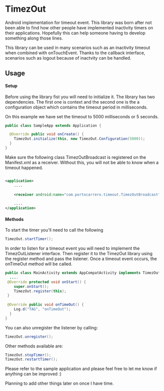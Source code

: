 # TimezOut
Android implementation for timeout event. This library was born after not been able to find how other people have implemented inactivity timers on their applications. Hopefully this can help someone having to develop something along those lines.

This library can be used in many scenarios such as an inactivity timeout when combined with onTouchEvent. Thanks to the callback interface, scenarios such as logout because of inactvity can be handled. 

## Usage

#### Setup

Before using the library fist you will need to initialize it. The library has two dependencies. The first one is context and the second one is the a configuration object which contains the timeout period in milliseconds.

On this example we have set the timeout to 5000 milliseconds or 5 seconds.

```java
public class SampleApp extends Application {

  @Override public void onCreate() {
    TimezOut.initialize(this, new TimezOut.Configuration(5000));
  }
}
```

Make sure the following class TimezOutBroadcast is registered on the Manifest.xml as a receiver. Without this, you will not be able to know when a timeout happened.

```xml

<application>
	....
    
  	<receiver android:name="com.portocarrero.timeout.TimezOutBroadcast"/>
	
  	....
</application>
```



#### Methods

To start the timer you'll need to call the following

```java
TimezOut.startTimer();
```

In order to listen for a timeout event you will need to implement the TimezOutListener interface. Then register it to the TimezOut library using the register method and pass the listener. Once a timeout event occurs, the onTimeOut method will be called.

```java
public class MainActivity extends AppCompatActivity implements TimezOutListener {
  ....
 @Override protected void onStart() {
    super.onStart();
    TimezOut.register(this);
 }
  
 @Override public void onTimeOut() {
    Log.d("TAG", "onTimeOut");
  } 
}
```

You can also unregister the listener by calling:

```java
TimezOut.unregister();
```

Other methods available are:

```java
TimezOut.stopTimer();
TimezOut.restartTimer();
```

Please refer to the sample application and please feel free to let me know if anything can be improved :)  

Planning to add other things later on once I have time.
